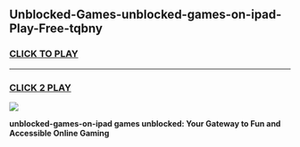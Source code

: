 
## Unblocked-Games-unblocked-games-on-ipad-Play-Free-tqbny
<h3>
<a href="https://premium76.site?title=unblocked-games-on-ipad&ref=10A">CLICK TO PLAY</a></h3>
<hr>

<h3>
<a href="https://premium76.site?title=unblocked-games-on-ipad&ref=10A">CLICK 2 PLAY</a>
  
</h3>

<a href="https://premium76.site?title=unblocked-games-on-ipad&ref=10A"><img src="https://clearcache.store/games.png"></a>


**unblocked-games-on-ipad games unblocked: Your Gateway to Fun and Accessible Online Gaming**
